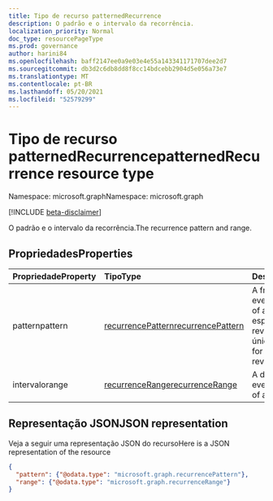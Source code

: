 ```yaml
---
title: Tipo de recurso patternedRecurrence
description: O padrão e o intervalo da recorrência.
localization_priority: Normal
doc_type: resourcePageType
ms.prod: governance
author: harini84
ms.openlocfilehash: baff2147ee0a9e03e4e55a143341171707dee2d7
ms.sourcegitcommit: db3d2c6db8dd8f8cc14bdcebb2904d5e056a73e7
ms.translationtype: MT
ms.contentlocale: pt-BR
ms.lasthandoff: 05/20/2021
ms.locfileid: "52579299"
---
```

# <a name="patternedrecurrence-resource-type"></a><span data-ttu-id="bbe3b-103">Tipo de recurso patternedRecurrence</span><span class="sxs-lookup"><span data-stu-id="bbe3b-103">patternedRecurrence resource type</span></span>

<span data-ttu-id="bbe3b-104">Namespace: microsoft.graph</span><span class="sxs-lookup"><span data-stu-id="bbe3b-104">Namespace: microsoft.graph</span></span>

[!INCLUDE [beta-disclaimer](../../includes/beta-disclaimer.md)]

<span data-ttu-id="bbe3b-105">O padrão e o intervalo da recorrência.</span><span class="sxs-lookup"><span data-stu-id="bbe3b-105">The recurrence pattern and range.</span></span>

## <a name="properties"></a><span data-ttu-id="bbe3b-106">Propriedades</span><span class="sxs-lookup"><span data-stu-id="bbe3b-106">Properties</span></span>
| <span data-ttu-id="bbe3b-107">Propriedade</span><span class="sxs-lookup"><span data-stu-id="bbe3b-107">Property</span></span>     | <span data-ttu-id="bbe3b-108">Tipo</span><span class="sxs-lookup"><span data-stu-id="bbe3b-108">Type</span></span>   |<span data-ttu-id="bbe3b-109">Descrição</span><span class="sxs-lookup"><span data-stu-id="bbe3b-109">Description</span></span>|
|:---------------|:--------|:----------|
|<span data-ttu-id="bbe3b-110">pattern</span><span class="sxs-lookup"><span data-stu-id="bbe3b-110">pattern</span></span>|[<span data-ttu-id="bbe3b-111">recurrencePattern</span><span class="sxs-lookup"><span data-stu-id="bbe3b-111">recurrencePattern</span></span>](recurrencepattern.md)|<span data-ttu-id="bbe3b-112">A frequência de um evento.</span><span class="sxs-lookup"><span data-stu-id="bbe3b-112">The frequency of an event.</span></span> <span data-ttu-id="bbe3b-113">Não especifique para uma revisão de acesso único.</span><span class="sxs-lookup"><span data-stu-id="bbe3b-113">Do not specify for a one-time access review.</span></span>|
|<span data-ttu-id="bbe3b-114">intervalo</span><span class="sxs-lookup"><span data-stu-id="bbe3b-114">range</span></span>|[<span data-ttu-id="bbe3b-115">recurrenceRange</span><span class="sxs-lookup"><span data-stu-id="bbe3b-115">recurrenceRange</span></span>](recurrencerange.md)|<span data-ttu-id="bbe3b-116">A duração de um evento.</span><span class="sxs-lookup"><span data-stu-id="bbe3b-116">The duration of an event.</span></span>|

## <a name="json-representation"></a><span data-ttu-id="bbe3b-117">Representação JSON</span><span class="sxs-lookup"><span data-stu-id="bbe3b-117">JSON representation</span></span>

<span data-ttu-id="bbe3b-118">Veja a seguir uma representação JSON do recurso</span><span class="sxs-lookup"><span data-stu-id="bbe3b-118">Here is a JSON representation of the resource</span></span>

<!-- {
  "blockType": "resource",
  "optionalProperties": [

  ],
  "@odata.type": "microsoft.graph.patternedRecurrence"
}-->

```json
{
  "pattern": {"@odata.type": "microsoft.graph.recurrencePattern"},
  "range": {"@odata.type": "microsoft.graph.recurrenceRange"}
}

```

<!-- uuid: 8fcb5dbc-d5aa-4681-8e31-b001d5168d79
2015-10-25 14:57:30 UTC -->
<!--
{
  "type": "#page.annotation",
  "description": "patternedRecurrence resource",
  "keywords": "",
  "section": "documentation",
  "tocPath": "",
  "suppressions": []
}
-->


